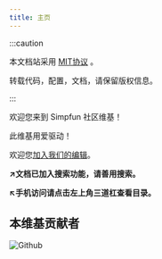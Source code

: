 ```yaml
---
title: 主页
---
```


:::caution

本文档站采用 [MIT协议](https://github.com/ZengXiaoPi/Simpfun_Wiki/blob/main/LICENSE) 。  

转载代码，配置，文档，请保留版权信息。

:::

欢迎您来到 Simpfun 社区维基！

此维基用爱驱动！

欢迎您[加入我们的编辑](https://github.com/ZengXiaoPi/Simpfun_Wiki)。

**↗文档已加入搜索功能，请善用搜索。**

**↖手机访问请点击左上角三道杠查看目录。**

## 本维基贡献者

![Github](https://contrib.rocks/image?repo=ZengXiaoPi/Simpfun_Wiki)
